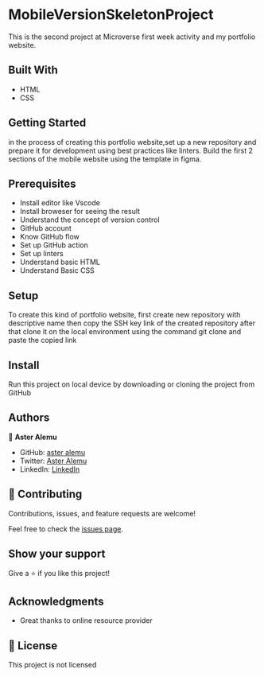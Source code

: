 # MobileVersionSkeletonProject

This is the second project at Microverse first week activity and my portfolio website.

## Built With

- HTML 
- CSS

## Getting Started

in the process of creating this portfolio website,set up a new repository and prepare it for development using best practices like linters. Build the first 2 sections of the mobile website using the template in figma.

## Prerequisites

- Install editor like Vscode
- Install broweser for seeing the result
- Understand the concept of version control
- GitHub account
- Know GitHub flow
- Set up GitHub action
- Set up linters
- Understand basic HTML
- Understand Basic CSS

## Setup
To create this kind of portfolio website, first create new repository with descriptive name then copy the SSH key link of the created repository after that clone it on the local environment using the command git clone and paste the copied link 

## Install

Run this project on local device by downloading or cloning the project from GitHub

## Authors

👤 **Aster Alemu**

- GitHub: [aster alemu](https://github.com/aster-alemu)
- Twitter: [Aster Alemu](https://twitter.com/asteralemu)
- LinkedIn: [LinkedIn](https://linkedin.com/in/aster-alemu)

## 🤝 Contributing

Contributions, issues, and feature requests are welcome!

Feel free to check the [issues page](../../issues/).

## Show your support

Give a ⭐️ if you like this project!

## Acknowledgments

- Great thanks to online resource provider 

## 📝 License

This project is not licensed